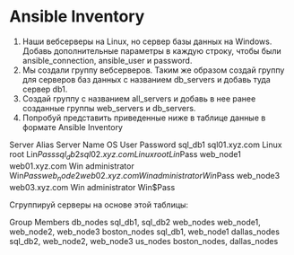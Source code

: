 # Ansible Inventory

1. Наши вебсерверы на Linux, но сервер базы данных на Windows. Добавь дополнительные параметры в каждую строку, чтобы были ansible_connection, ansible_user и password.
2. Мы создали группу вебсерверов. Таким же образом создай группу для серверов баз данных с названием db_servers и добавь туда сервер db1.
3. Создай группу с названием all_servers и добавь в нее ранее созданные группы web_servers и db_servers.
4. Попробуй представить приведенные ниже в таблице данные в формате Ansible Inventory

Server Alias	Server Name	OS	User	Password
sql_db1	sql01.xyz.com	Linux	root	Lin$Pass
sql_db2	sql02.xyz.com	Linux	root	Lin$Pass
web_node1	web01.xyz.com	Win	administrator	Win$Pass
web_node2	web02.xyz.com	Win	administrator	Win$Pass
web_node3	web03.xyz.com	Win	administrator	Win$Pass

Сгруппируй серверы на основе этой таблицы:

Group	Members
db_nodes	sql_db1, sql_db2
web_nodes	web_node1, web_node2, web_node3
boston_nodes	sql_db1, web_node1
dallas_nodes	sql_db2, web_node2, web_node3
us_nodes	boston_nodes, dallas_nodes
